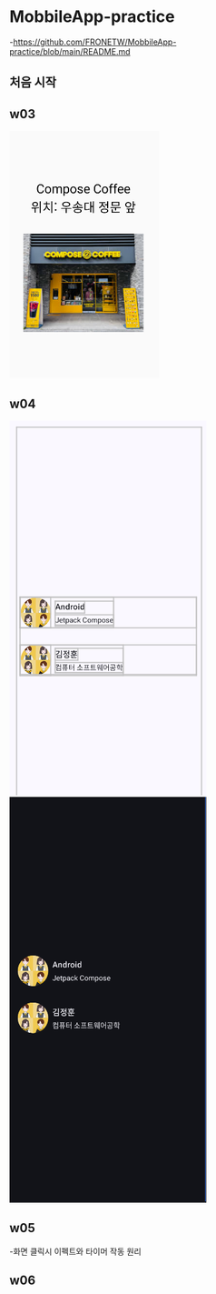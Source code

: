# MobbileApp-practice
-https://github.com/FRONETW/MobbileApp-practice/blob/main/README.md

## 처음 시작 ##

## w03 ##
![](imges/img/w03.png)
## w04 ##
![](imges/img/w04(white).png)
![](imges/img/w04(black).png)
## w05 ##
-화면 클릭시 이펙트와 타이머 작동 원리

## w06 ##
